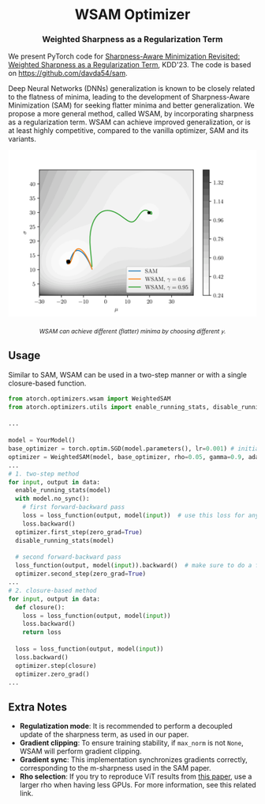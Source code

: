 <h1 align="center"><b>WSAM Optimizer</b></h1>
<h3 align="center"><b>Weighted Sharpness as
a Regularization Term</b></h3>

We present PyTorch code for [Sharpness-Aware Minimization Revisited: Weighted Sharpness as a Regularization Term](https://arxiv.org/abs/2305.158171), KDD'23. The code is based on <https://github.com/davda54/sam>.

Deep Neural Networks (DNNs) generalization is known to be closely related to the flatness of minima, leading to the development of Sharpness-Aware Minimization (SAM) for seeking flatter minima and better generalization.
We propose a more general method, called WSAM, by incorporating sharpness as a regularization term.
WSAM can achieve improved generalization, or is at least highly competitive, compared to the vanilla optimizer, SAM and its variants.

<p align="center">
  <img src="./img/wsam_traj.png" alt="WSAM can achieve different minima by choosing
different 𝛾." width="512"/>
</p>

<p align="center">
  <sub><em>WSAM can achieve different (flatter) minima by choosing
different 𝛾.</em></sub>
</p>

## Usage

Similar to SAM, WSAM can be used in a two-step manner or with a single
closure-based function.

```python
from atorch.optimizers.wsam import WeightedSAM
from atorch.optimizers.utils import enable_running_stats, disable_running_stats

...

model = YourModel()
base_optimizer = torch.optim.SGD(model.parameters(), lr=0.001) # initialize the base optimizer
optimizer = WeightedSAM(model, base_optimizer, rho=0.05, gamma=0.9, adaptive=False, decouple=True, max_norm=None)
...
# 1. two-step method
for input, output in data:
  enable_running_stats(model)
  with model.no_sync():
    # first forward-backward pass
    loss = loss_function(output, model(input))  # use this loss for any training statistics
    loss.backward()
  optimizer.first_step(zero_grad=True)
  disable_running_stats(model)

  # second forward-backward pass
  loss_function(output, model(input)).backward()  # make sure to do a full forward pass
  optimizer.second_step(zero_grad=True)
...
# 2. closure-based method
for input, output in data:
  def closure():
    loss = loss_function(output, model(input))
    loss.backward()
    return loss

  loss = loss_function(output, model(input))
  loss.backward()
  optimizer.step(closure)
  optimizer.zero_grad()
...
```

## Extra Notes

- **Regulatization mode**: It is recommended to perform a decoupled update of the sharpness term, as used in our paper.
- **Gradient clipping**: To ensure training stability, if `max_norm` is not `None`, WSAM will perform gradient clipping.
- **Gradient sync**: This implementation synchronizes gradients correctly, corresponding to the m-sharpness used in the SAM paper.
- **Rho selection**: If you try to reproduce ViT results from [this paper](https://arxiv.org/abs/2106.01548), use a larger rho when having less GPUs. For more information, see this related link.

<!--
## Citation

```text
@inproceedings{
yue2023wsam,
title={Sharpness-Aware Minimization Revisited: Weighted Sharpness as a Regularization Term},
author={Yun and Yue, Jiadi and Jiang, Zhiling and Ye, Gao and Ning, Yongchao and Liu, Ke and Zhang},
booktitle={Proceedings of the 29th ACM SIGKDD Conference on Knowledge Discovery \& Data Mining},
year={2023},
url={https://openreview.net/forum?id=V9MTso2JW1}
}
```
-->